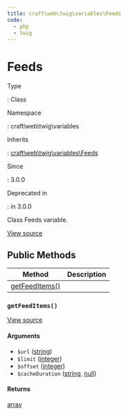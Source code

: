 ```yaml
---
title: craft\web\twig\variables\Feeds
code:
  - php
  - twig
---
```


# Feeds

Type

:   Class

Namespace

:   craft\web\twig\variables

Inherits

:   [craft\web\twig\variables\Feeds](craft-web-twig-variables-feeds.md)

Since

:   3.0.0

Deprecated in

:    in 3.0.0



Class Feeds variable.





[View source](https://github.com/craftcms/cms/blob/master/src/web/twig/variables/Feeds.php)






## Public Methods

| Method                                                                  | Description
| ----------------------------------------------------------------------- | -----------
| [getFeedItems()](craft-web-twig-variables-feeds.md#method-getfeeditems) |

### `getFeedItems()`










[View source](https://github.com/craftcms/cms/blob/master/src/web/twig/variables/Feeds.php#L30-L48)


#### Arguments

- `$url` ([string](http://php.net/language.types.string))
- `$limit` ([integer](http://php.net/language.types.integer))
- `$offset` ([integer](http://php.net/language.types.integer))
- `$cacheDuration` ([string](http://php.net/language.types.string), [null](http://php.net/language.types.null))

#### Returns

[array](http://php.net/language.types.array)










